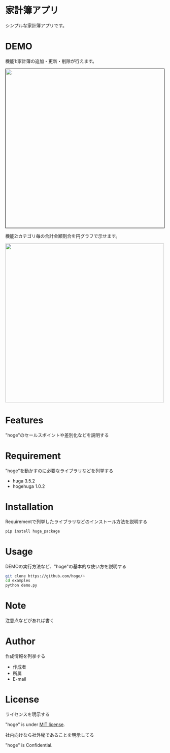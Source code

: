 # 家計簿アプリ
 
シンプルな家計簿アプリです。
 
# DEMO
 
機能1:家計簿の追加・更新・削除が行えます。

<img src="https://user-images.githubusercontent.com/69752179/187068461-62210e95-3067-4ae3-b2bf-44cfcc8c5c14.gif" width="500" border="1">



機能2:カテゴリ毎の合計金額割合を円グラフで示せます。

<img src="https://user-images.githubusercontent.com/69752179/187068202-457fc39d-1819-4f04-9bec-b0733d5dc50f.gif" width="500" >
 
# Features
 
"hoge"のセールスポイントや差別化などを説明する
 
# Requirement
 
"hoge"を動かすのに必要なライブラリなどを列挙する
 
* huga 3.5.2
* hogehuga 1.0.2
 
# Installation
 
Requirementで列挙したライブラリなどのインストール方法を説明する
 
```bash
pip install huga_package
```
 
# Usage
 
DEMOの実行方法など、"hoge"の基本的な使い方を説明する
 
```bash
git clone https://github.com/hoge/~
cd examples
python demo.py
```
 
# Note
 
注意点などがあれば書く
 
# Author
 
作成情報を列挙する
 
* 作成者
* 所属
* E-mail
 
# License
ライセンスを明示する
 
"hoge" is under [MIT license](https://en.wikipedia.org/wiki/MIT_License).
 
社内向けなら社外秘であることを明示してる
 
"hoge" is Confidential.
